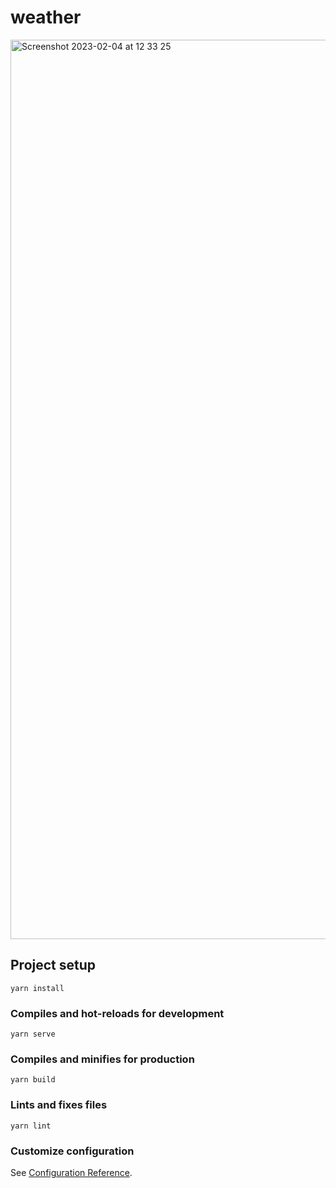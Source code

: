 # weather
<img width="1439" alt="Screenshot 2023-02-04 at 12 33 25" src="http://Users/arge/Desktop/Screenshot%202023-03-28%20at%2017.51.07.png">

## Project setup
```
yarn install
```

### Compiles and hot-reloads for development
```
yarn serve
```

### Compiles and minifies for production
```
yarn build
```

### Lints and fixes files
```
yarn lint
```

### Customize configuration
See [Configuration Reference](https://cli.vuejs.org/config/).

